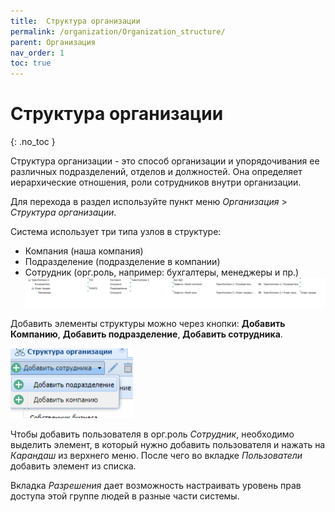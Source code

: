 ```yaml
---
title:	Структура организации
permalink: /organization/Organization_structure/
parent: Организация
nav_order: 1
toc: true
---
```


# 	Структура организации
{: .no_toc }

Структура организации - это способ организации и упорядочивания ее различных подразделений, отделов и должностей. Она определяет иерархические отношения, роли сотрудников внутри организации.

Для перехода в раздел используйте пункт меню *Организация* > *Структура организации*.


Система использует три типа узлов в структуре:
-  Компания (наша компания)
-  Подразделение (подразделение в компании)
-  Сотрудник (орг.роль, например: бухгалтеры, менеджеры и пр.)
![](/assets/images/org_str_example.png)


Добавить элементы структуры можно через кнопки:
 **Добавить Компанию**, **Добавить подразделение**, **Добавить сотрудника**.

![](/assets/images/org_str_btn.png)

Чтобы добавить пользователя в орг.роль *Сотрудник*, необходимо выделить элемент, в который нужно добавить пользователя и нажать на *Карандаш* из верхнего меню. После чего во вкладке *Пользователи* добавить элемент из списка.

Вкладка *Разрешения* дает возможность настраивать уровень прав доступа этой группе людей в разные части системы.
